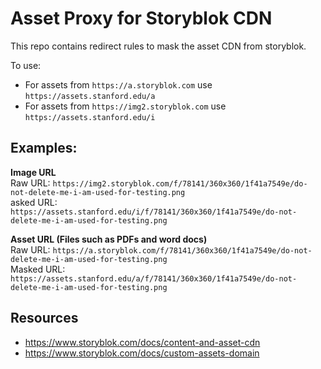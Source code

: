 # Asset Proxy for Storyblok CDN

This repo contains redirect rules to mask the asset CDN from storyblok.

To use:

* For assets from `https://a.storyblok.com` use `https://assets.stanford.edu/a`
* For assets from `https://img2.storyblok.com` use `https://assets.stanford.edu/i`

## Examples: 

**Image URL**  
Raw URL: `https://img2.storyblok.com/f/78141/360x360/1f41a7549e/do-not-delete-me-i-am-used-for-testing.png`  
asked URL: `https://assets.stanford.edu/i/f/78141/360x360/1f41a7549e/do-not-delete-me-i-am-used-for-testing.png`  

**Asset URL (Files such as PDFs and word docs)**  
Raw URL: `https://a.storyblok.com/f/78141/360x360/1f41a7549e/do-not-delete-me-i-am-used-for-testing.png`  
Masked URL: `https://assets.stanford.edu/a/f/78141/360x360/1f41a7549e/do-not-delete-me-i-am-used-for-testing.png`  

## Resources
* https://www.storyblok.com/docs/content-and-asset-cdn
* https://www.storyblok.com/docs/custom-assets-domain
